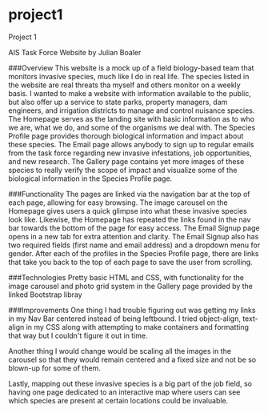 # project1
Project 1

AIS Task Force Website by Julian Boaler

###Overview
This website is a mock up of a field biology-based team that monitors invasive species, much like I do in real life. The species listed in the website are real threats tha myself and others monitor on a weekly basis. I wanted to make a website with information available to the public, but also offer up a service to state parks, property managers, dam engineers, and irrigation districts to manage and control nuisance species. The Homepage serves as the landing site with basic information as to who we are, what we do, and some of the organisms we deal with. The Species Profile page provides thorough biological information and impact about these species. The Email page allows anybody to sign up to regular emails from the task force regarding new invasive infestations, job opportunities, and new research. The Gallery page contains yet more images of these species to really verify the scope of impact and visualize some of the biological information in the Species Profile page.


###Functionality
The pages are linked via the navigation bar at the top of each page, allowing for easy browsing. The image carousel on the Homepage gives users a quick glimpse into what these invasive species look like. Likewise, the Homepage has repeated the links found in the nav bar towards the bottom of the page for easy access. The Email Signup page opens in a new tab for extra attention and clarity. The Email Signup also has two required fields (first name and email address) and a dropdown menu for gender. After each of the profiles in the Species Profile page, there are links that take you back to the top of each page to save the user from scrolling.


###Technologies
Pretty basic HTML and CSS, with functionality for the image carousel and photo grid system in the Gallery page provided by the linked Bootstrap libray


###Improvements
One thing I had trouble figuring out was getting my links in my Nav Bar centered instead of being leftbound. I tried object-align, text-align in my CSS along with attempting to make containers and formatting that way but I couldn't figure it out in time.

Another thing I would change would be scaling all the images in the carousel so that they would remain centered and a fixed size and not be so blown-up for some of them.

Lastly, mapping out these invasive species is a big part of the job field, so having one page dedicated to an interactive map where users can see which species are present at certain locations could be invaluable.